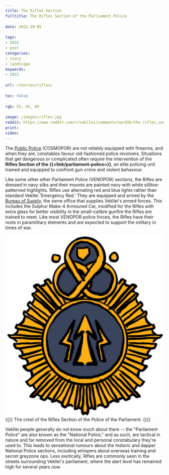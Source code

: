 ```yaml
---
title: The Rifles Section
fulltitle: The Rifles Section of the Parliament Police

date: 2022-10-05

tags:
- 2022
- post
categories:
- story
- landscape
keywords:
- 2022

url: /stories/rifles/

toc: false

rgb: 55, 65, 89

image: /images/rifles.jpg
reddit: https://www.reddit.com/r/vekllei/comments/xwrd3k/the_rifles_section/
print:
video:
---
```

The [Public Police](/factbook/society/state/government/interior/defence/#police-of-the-public) (COSMOPOR) are not reliably equipped with firearms, and when they are, constables favour old-fashioned police revolvers. Situations that get dangerous or complicated often require the intervention of the **Rifles Section of the {{<link/parliament-police>}}**, an elite policing unit trained and equipped to confront gun crime and violent behaviour.

Like some other other Parliament Police (VENOPOR) sections, the Rifles are dressed in navy silks and their mounts are painted navy with white sillitoe-patterned highlights. Rifles use alternating red and blue lights rather than standard Vekllei 'Emergency Red.' They are equipped and armed by the [Bureau of Supply](/factbook/society/state/government/interior/defence/#bureau-of-supply), the same office that supplies Vekllei's armed forces. This includes the Sulphur Make-4 Armoured Car, modified for the Rifles with extra glass for better visibility in the small-calibre gunfire the Rifles are trained to meet. Like most VENOPOR police forces, the Rifles have their roots in paramilitary elements and are expected to support the military in times of war.

![crest](/images/mastheads/crests/rifles.png)
{{<note caption>}}
The crest of the Rifles Section of the Police of the Parliament.
{{</note>}}

Vekllei people generally do not know much about them -- the "Parliament Police" are also known as the "National Police," and as such, are tactical in nature and far removed from the local and personal constabulary they're used to. This leads to sensational rumours about the historic and dapper National Police sections, including whispers about overseas training and secret greyzone ops. Less exotically, Rifles are commonly seen in the streets surrounding Vekllei's parliament, where the alert level has remained high for several years now.

